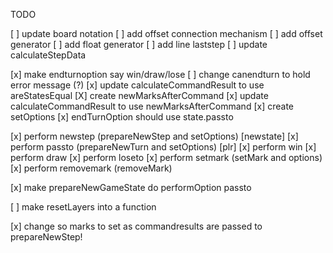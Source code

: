 TODO 

[ ] update board notation
[ ] add offset connection mechanism
[ ] add offset generator
[ ] add float generator
[ ] add line laststep
[ ] update calculateStepData


[x] make endturnoption say win/draw/lose
[ ] change canendturn to hold error message (?)
[x] update calculateCommandResult to use areStatesEqual
[X] create newMarksAfterCommand
[x] update calculateCommandResult to use newMarksAfterCommand
[x] create setOptions
[x] endTurnOption should use state.passto

[x] perform newstep (prepareNewStep and setOptions) [newstate]
[x] perform passto (prepareNewTurn and setOptions) [plr]
[x] perform win
[x] perform draw
[x] perform loseto
[x] perform setmark (setMark and options)
[x] perform removemark (removeMark)

[x] make prepareNewGameState do performOption passto

[ ] make resetLayers into a function

[x] change so marks to set as commandresults are passed to prepareNewStep!